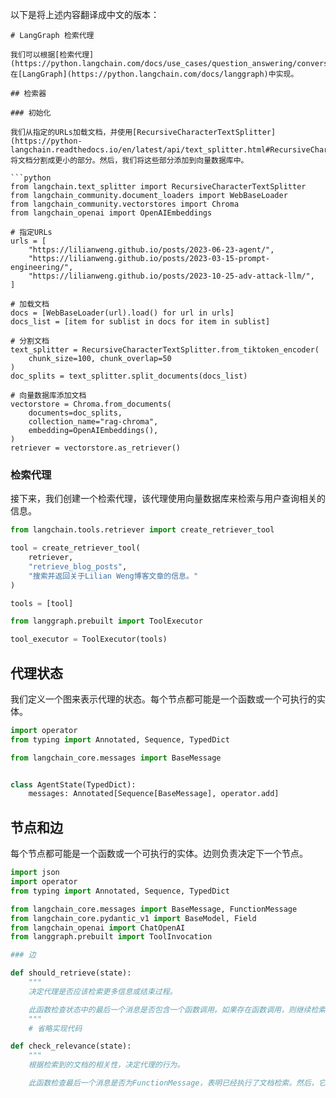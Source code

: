 以下是将上述内容翻译成中文的版本：

```plaintext
# LangGraph 检索代理

我们可以根据[检索代理](https://python.langchain.com/docs/use_cases/question_answering/conversational_retrieval_agents)在[LangGraph](https://python.langchain.com/docs/langgraph)中实现。

## 检索器

### 初始化

我们从指定的URLs加载文档，并使用[RecursiveCharacterTextSplitter](https://python-langchain.readthedocs.io/en/latest/api/text_splitter.html#RecursiveCharacterTextSplitter)将文档分割成更小的部分。然后，我们将这些部分添加到向量数据库中。

```python
from langchain.text_splitter import RecursiveCharacterTextSplitter
from langchain_community.document_loaders import WebBaseLoader
from langchain_community.vectorstores import Chroma
from langchain_openai import OpenAIEmbeddings

# 指定URLs
urls = [
    "https://lilianweng.github.io/posts/2023-06-23-agent/",
    "https://lilianweng.github.io/posts/2023-03-15-prompt-engineering/",
    "https://lilianweng.github.io/posts/2023-10-25-adv-attack-llm/",
]

# 加载文档
docs = [WebBaseLoader(url).load() for url in urls]
docs_list = [item for sublist in docs for item in sublist]

# 分割文档
text_splitter = RecursiveCharacterTextSplitter.from_tiktoken_encoder(
    chunk_size=100, chunk_overlap=50
)
doc_splits = text_splitter.split_documents(docs_list)

# 向量数据库添加文档
vectorstore = Chroma.from_documents(
    documents=doc_splits,
    collection_name="rag-chroma",
    embedding=OpenAIEmbeddings(),
)
retriever = vectorstore.as_retriever()
```

### 检索代理

接下来，我们创建一个检索代理，该代理使用向量数据库来检索与用户查询相关的信息。

```python
from langchain.tools.retriever import create_retriever_tool

tool = create_retriever_tool(
    retriever,
    "retrieve_blog_posts",
    "搜索并返回关于Lilian Weng博客文章的信息。"
)

tools = [tool]

from langgraph.prebuilt import ToolExecutor

tool_executor = ToolExecutor(tools)
```

## 代理状态

我们定义一个图来表示代理的状态。每个节点都可能是一个函数或一个可执行的实体。

```python
import operator
from typing import Annotated, Sequence, TypedDict

from langchain_core.messages import BaseMessage


class AgentState(TypedDict):
    messages: Annotated[Sequence[BaseMessage], operator.add]
```

## 节点和边

每个节点都可能是一个函数或一个可执行的实体。边则负责决定下一个节点。

```python
import json
import operator
from typing import Annotated, Sequence, TypedDict

from langchain_core.messages import BaseMessage, FunctionMessage
from langchain_core.pydantic_v1 import BaseModel, Field
from langchain_openai import ChatOpenAI
from langgraph.prebuilt import ToolInvocation

### 边

def should_retrieve(state):
    """
    决定代理是否应该检索更多信息或结束过程。

    此函数检查状态中的最后一个消息是否包含一个函数调用。如果存在函数调用，则继续检索信息。否则，结束过程。
    """
    # 省略实现代码

def check_relevance(state):
    """
    根据检索到的文档的相关性，决定代理的行为。

    此函数检查最后一个消息是否为FunctionMessage，表明已经执行了文档检索。然后，它使用预定义的模型和输出解析